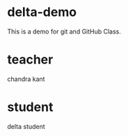 # delta-demo
This is a demo for git and GitHub Class.

# teacher
chandra kant

# student
delta student
